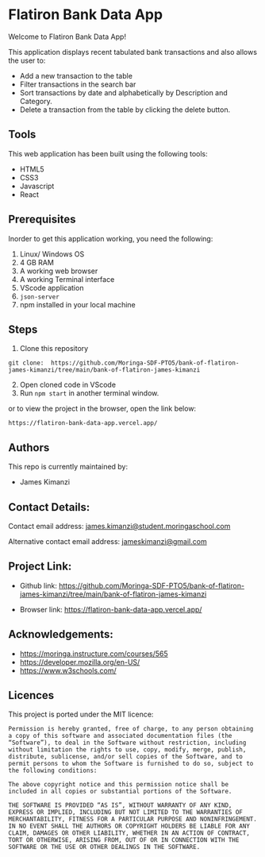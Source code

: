 # Flatiron Bank Data App

Welcome to Flatiron Bank Data App!

This application displays recent tabulated bank transactions and also allows the user to:
- Add a new transaction to the table
- Filter transactions in the search bar
- Sort transactions by date and alphabetically by Description and Category.
- Delete a transaction from the table by clicking the delete button.

## Tools
This web application has been built using the following tools:

- HTML5
- CSS3
- Javascript
- React

## Prerequisites
Inorder to get this application working, you need the following:

1. Linux/ Windows OS
2. 4 GB RAM
3. A working web browser
4. A working Terminal interface
5. VScode application
6. `json-server`
7. npm installed in your local machine

## Steps
1. Clone this repository
```
git clone:  https://github.com/Moringa-SDF-PTO5/bank-of-flatiron-james-kimanzi/tree/main/bank-of-flatiron-james-kimanzi

```
2. Open cloned code in VScode
3. Run `npm start` in another terminal window.

or
to view the project in the browser, open the link below:

```
https://flatiron-bank-data-app.vercel.app/

```

## Authors
This repo is currently maintained by:
- James Kimanzi

## Contact Details:
Contact email address: james.kimanzi@student.moringaschool.com

Alternative contact email address: jameskimanzi@gmail.com

## Project Link: 
- Github link: 
https://github.com/Moringa-SDF-PTO5/bank-of-flatiron-james-kimanzi/tree/main/bank-of-flatiron-james-kimanzi

- Browser link:
https://flatiron-bank-data-app.vercel.app/

## Acknowledgements:
 - https://moringa.instructure.com/courses/565
 - https://developer.mozilla.org/en-US/
 - https://www.w3schools.com/

 ## Licences
This project is ported under the MIT licence:

```
Permission is hereby granted, free of charge, to any person obtaining a copy of this software and associated documentation files (the “Software”), to deal in the Software without restriction, including without limitation the rights to use, copy, modify, merge, publish, distribute, sublicense, and/or sell copies of the Software, and to permit persons to whom the Software is furnished to do so, subject to the following conditions:

The above copyright notice and this permission notice shall be included in all copies or substantial portions of the Software.

THE SOFTWARE IS PROVIDED “AS IS”, WITHOUT WARRANTY OF ANY KIND, EXPRESS OR IMPLIED, INCLUDING BUT NOT LIMITED TO THE WARRANTIES OF MERCHANTABILITY, FITNESS FOR A PARTICULAR PURPOSE AND NONINFRINGEMENT. IN NO EVENT SHALL THE AUTHORS OR COPYRIGHT HOLDERS BE LIABLE FOR ANY CLAIM, DAMAGES OR OTHER LIABILITY, WHETHER IN AN ACTION OF CONTRACT, TORT OR OTHERWISE, ARISING FROM, OUT OF OR IN CONNECTION WITH THE SOFTWARE OR THE USE OR OTHER DEALINGS IN THE SOFTWARE.
```
